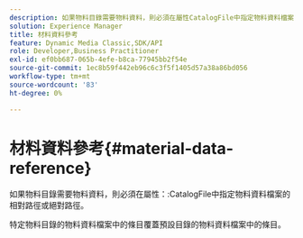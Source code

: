 ```yaml
---
description: 如果物料目錄需要物料資料，則必須在屬性CatalogFile中指定物料資料檔案的相對或絕對路徑。
solution: Experience Manager
title: 材料資料參考
feature: Dynamic Media Classic,SDK/API
role: Developer,Business Practitioner
exl-id: ef0bb687-065b-4efe-b8ca-77945bb2f54e
source-git-commit: 1ec8b59f442eb96c6c3f5f1405d57a38a86bd056
workflow-type: tm+mt
source-wordcount: '83'
ht-degree: 0%

---
```


# 材料資料參考{#material-data-reference}

如果物料目錄需要物料資料，則必須在屬性：:CatalogFile中指定物料資料檔案的相對路徑或絕對路徑。

特定物料目錄的物料資料檔案中的條目覆蓋預設目錄的物料資料檔案中的條目。
